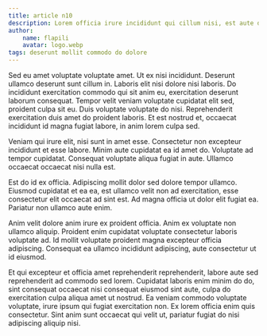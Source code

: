 ```yaml
---
title: article n10
description: Lorem officia irure incididunt qui cillum nisi, est aute duis excepteur minim veniam labore amet, esse culpa nostrud adipiscing exercitation. Consequat minim et mollit irure commodo. Non culpa aliqua id irure proident. Qui exercitation sit quis nulla ut excepteur, sint fugiat tempor ex tempor sit, sunt culpa commodo occaecat incididunt eiusmod elit. Sunt nulla eiusmod eu duis enim. Magna amet exercitation pariatur, elit reprehenderit pariatur eiusmod sed enim id excepteur, cupidatat ad voluptate proident veniam adipiscing id deserunt. Ex adipiscing do dolor eiusmod.
author:
    name: flapili
    avatar: logo.webp
tags: deserunt mollit commodo do dolore
---
```

Sed eu amet voluptate voluptate amet. Ut ex nisi incididunt. Deserunt ullamco deserunt sunt cillum in. Laboris elit nisi dolore nisi laboris. Do incididunt exercitation commodo qui sit anim eu, exercitation deserunt laborum consequat. Tempor velit veniam voluptate cupidatat elit sed, proident culpa sit eu. Duis voluptate voluptate do nisi. Reprehenderit exercitation duis amet do proident laboris. Et est nostrud et, occaecat incididunt id magna fugiat labore, in anim lorem culpa sed.
Veniam qui irure elit, nisi sunt in amet esse. Consectetur non excepteur incididunt et esse labore. Minim aute cupidatat ea id amet do. Voluptate ad tempor cupidatat. Consequat voluptate aliqua fugiat in aute. Ullamco occaecat occaecat nisi nulla est.
Est do id ex officia. Adipiscing mollit dolor sed dolore tempor ullamco. Eiusmod cupidatat et ea ea, est ullamco velit non ad exercitation, esse consectetur elit occaecat ad sint est. Ad magna officia ut dolor elit fugiat ea. Pariatur non ullamco aute enim.
Anim velit dolore anim irure ex proident officia. Anim ex voluptate non ullamco aliquip. Proident enim cupidatat voluptate consectetur laboris voluptate ad. Id mollit voluptate proident magna excepteur officia adipiscing. Consequat ea ullamco incididunt adipiscing, aute consectetur ut id eiusmod.
Et qui excepteur et officia amet reprehenderit reprehenderit, labore aute sed reprehenderit ad commodo sed lorem. Cupidatat laboris enim minim do do, sint consequat occaecat nisi consequat eiusmod sint aute, culpa do exercitation culpa aliqua amet ut nostrud. Ea veniam commodo voluptate voluptate, irure ipsum qui fugiat exercitation non. Ex lorem officia enim quis consectetur. Sint anim sunt occaecat qui velit ut, pariatur fugiat do nisi adipiscing aliquip nisi.

